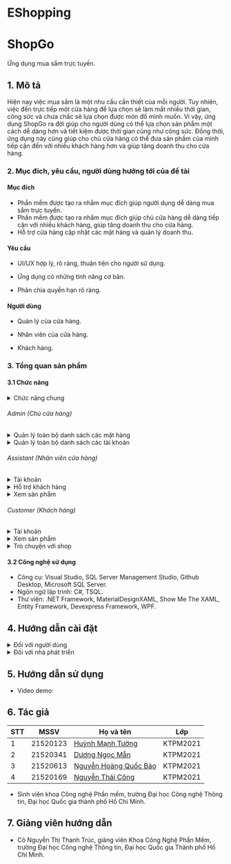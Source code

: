 # EShopping
 
# ShopGo

Ứng dụng mua sắm trực tuyến.

## 1. Mô tả 

Hiện nay việc mua sắm là một nhu cầu cần thiết của mỗi người. Tuy nhiên, việc đến trực tiếp một cửa hàng để lựa chọn sẽ làm mất nhiều thời gian, công sức và chưa chắc sẽ lựa chọn được món đồ mình muốn. Vì vậy, ứng dụng ShopGo ra đời giúp cho người dùng có thể lựa chọn sản phẩm một cách dễ dàng hơn và tiết kiệm được thời gian cũng như công sức. Đồng thời, ứng dụng này cũng giúp cho chủ cửa hàng có thể đưa sản phẩm của mình tiếp cận đến với nhiều khách hàng hơn và giúp tăng doanh thu cho cửa hàng.

### 2. Mục đích, yêu cầu, người dùng hướng tới của đề tài

#### Mục đích

* Phần mềm được tạo ra nhằm mục đích giúp người dụng dễ dàng mua sắm trực tuyến.
* Phần mềm được tạo ra nhằm mục đích giúp chủ cửa hàng dễ dàng tiếp cận với nhiều khách hàng, giúp tăng doanh thu cho cửa hàng.
* Hỗ trợ cửa hàng cập nhật các mặt hàng và quản lý doanh thu. 

#### Yêu cầu

* UI/UX hợp lý, rõ ràng, thuận tiện cho người sử dụng. 

* Ứng dụng có những tính năng cơ bản. 

* Phân chia quyền hạn rõ ràng. 

#### Người dùng

* Quản lý của cửa hàng.

* Nhân viên của cửa hàng.

* Khách hàng.

### 3. Tổng quan sản phẩm

#### 3.1 Chức năng
<details>
  <summary>Chức năng chung </summary>
 
- Đăng nhập
- Đăng xuất
- Quên mật khẩu
- Chỉnh sửa thông tin cá nhân
- Đổi mật khẩu
- Xem sản phẩm
- Thêm sản phẩm vào giỏ hàng
- Thanh toán
- Gửi feedback

</details>

  ###### Admin (Chủ cửa hàng)

  <details>
    <summary>Quản lý toàn bộ danh sách các mặt hàng </summary>

  - Thêm sản phẩm
  - Xem tổng hợp các sản phẩm (có thể lọc và sắp xếp)
  - Xóa sản phẩm
  - Xem chi tiết sản phẩm
  - Sửa thông tin sản phẩm
  - Xem thống kê
  - Xác nhận đơn hàng
  - Xác nhận đơn hàng hoàn thành

  </details>

  <details>
    <summary>Quản lý toàn bộ danh sách các tài khoản </summary>

  - Xem các tài khoản người dùng
  - Xem chi tiết thông tin người dùng
  - Phân quyền cho người dùng
  - Ban người dùng
  - Unban người dùng

  </details>

  ###### Assistant (Nhân viên cửa hàng)

  <details>
    <summary>Tài khoản </summary>
 
  - Đăng kí
 
  </details>
  <details>
   <summary>Hỗ trợ khách hàng </summary>
 
  - Trò chuyện với khách hàng
 
  </details>
  
  <details>
    <summary>Xem sản phẩm </summary>

  - Tìm kiếm sản phẩm
  - Sắp xếp thứ tự sản phẩm
  - Xem chi tiết sản phẩm
  - Thêm sản phẩm vào giỏ hàng
  - Mua sản phẩm
  - Thanh toán sản phẩm

  </details>

  ###### Customer (Khách hàng)
<details>
     <summary>Tài khoản </summary>
 
  - Đăng kí
 </details>
 <details>
   <summary>Xem sản phẩm </summary>

  - Tìm kiếm sản phẩm
  - Sắp xếp thứ tự sản phẩm
  - Xem chi tiết sản phẩm
  - Thêm sản phẩm vào giỏ hàng
  - Mua sản phẩm
  - Thanh toán sản phẩm
</details>
<details>
    <summary>Trò chuyện với shop </summary>

  - Nhắn tin cho shop
 
  </details>

#### 3.2 Công nghệ sử dụng

- Công cụ: Visual Studio, SQL Server Management Studio, Github Desktop, Microsoft SQL Server.
- Ngôn ngữ lập trình: C#, TSQL.
- Thư viện: .NET Framework, MaterialDesignXAML, Show Me The XAML, Entity Framework, Devexpress Framework, WPF.

## 4. Hướng dẫn cài đặt
<details>
    <summary>Đối với người dùng</summary>

  * Liên hệ với nhà phát triển để được hỗ trợ khởi tạo cơ sở dữ liệu và kết nối đến cơ sở dữ liệu.
  * Giải nén và chạy file 
    * Dowload phần mềm tại:
      https://uithcm my.sharepoint.com/:u:/g/personal/21520123_ms_uit_edu_vn/EdAgXm87iYxGiTFklJu6KBUBs6U1tHa6lD4K_rGoExPB1Q?e=LcrF0b

</details>

<details>
    <summary>Đối với nhà phát triển</summary>

  * Dowload, giải nén phần mềm
    * Github: https://github.com/tuonghuynh11/EShopping.git
    * Google Drive:
      https://uithcm-my.sharepoint.com/:u:/g/personal/21520123_ms_uit_edu_vn/EWnqN6RXCRBMjfKTI0c3fUwB50ufChzYFMV47c4J5r_-mg?e=aCWgKw
  * Cài đặt database
    * Khuyến nghị sử dụng các dịch vụ đám mây như Azure, AWS,… để sử dụng tất cả tính năng hiện có của chương trình  (server đi kèm với chương trình đã đóng).
    * Ngoài ra có thể sử dụng SQL Server (Lưu ý: cách này sẽ mất đi tính năng tương tác giữa các user ở các máy tính khác nhau).
  * Khởi tạo Database bằng cách chạy script chứa trong file Seed.sql
    * Tải file script tại:
      https://uithcm-my.sharepoint.com/:f:/g/personal/21520123_ms_uit_edu_vn/Eg6Me6flEfROpg5qG9i2kqMBj8JV_MHF4yOC0_wDNNuwNQ?e=Up4W3p
  * Kết nối với Database vừa tạo bằng cách thay đổi connectionStrings trong file App.config.
  * Đăng nhập với vai trò admin
      * tên đăng nhập: admin
      * mật khẩu: 1234
  * LƯU Ý: Cần phải cài DevExpress để có thể chạy được chương trình.

</details>

## 5. Hướng dẫn sử dụng

* Video demo: 

## 6. Tác giả

| STT | MSSV     | Họ và tên                                                  | Lớp      | 
| --- | -------- | ---------------------------------------------------------- | -------- | 
| 1   | 21520123| [Huỳnh Mạnh Tường](https://github.com/tuonghuynh11)           | KTPM2021 | 
| 2   | 21520341| [Dương Ngọc Mẫn](https://github.com/DNM03)              | KTPM2021 | 
| 3   | 21520613| [Nguyễn Hoàng Quốc Bảo](https://github.com/QuocBaoKho) | KTPM2021 | 
| 4   | 21520169 | [Nguyễn Thái Công](https://github.com/thai-cong-nguyen)         	  | KTPM2021 | 
* Sinh viên khoa Công nghệ Phần mềm, trường Đại học Công nghệ Thông tin, Đại học Quốc gia thành phố Hồ Chí Minh.

## 7. Giảng viên hướng dẫn

* Cô Nguyễn Thị Thanh Trúc, giảng viên Khoa Công Nghệ Phần Mềm, trường Đại học Công nghệ Thông tin, Đại học Quốc gia Thành phố Hồ Chí Minh.

